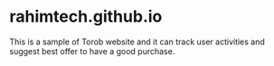 # rahimtech.github.io
This is a sample of Torob website and it can track user activities and suggest best offer to have a good purchase.
